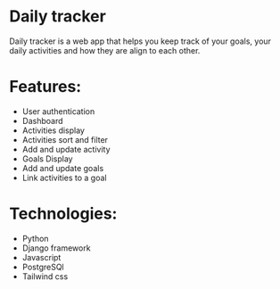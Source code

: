 # Daily tracker 

Daily tracker is a web app that helps you keep track of your goals, your daily activities and how they are align to each other.

# Features:

- User authentication
- Dashboard
- Activities display
- Activities sort and filter
- Add and update activity
- Goals Display
- Add and update goals
- Link activities to a goal

# Technologies:

- Python 
- Django framework
- Javascript
- PostgreSQl
- Tailwind css






